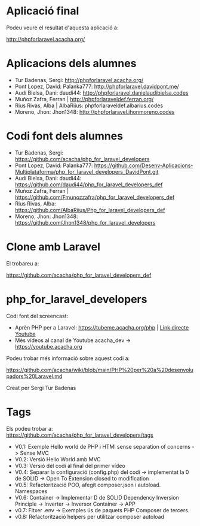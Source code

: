 # Aplicació final

Podeu veure el resultat d'aquesta aplicació a:

http://phpforlaravel.acacha.org/

# Aplicacions dels alumnes

- Tur Badenas, Sergi: http://phpforlaravel.acacha.org/
- Pont Lopez, David: Palanka777: http://phpforlaravel.davidpont.me/
- Audí Bielsa, Dani: daudi44: http://phpforlaravel.danielaudibielsa.codes
- Muñoz Zafra, Ferran | http://phpforlaraveldef.ferran.org/
- Rius Rivas, Alba | AlbaRiius: phpforlaraveldef.albarius.codes
- Moreno, Jhon: Jhon1348: http://phpforlaravel.jhonmoreno.codes


# Codi font dels alumnes

- Tur Badenas, Sergi: https://github.com/acacha/php_for_laravel_developers
- Pont Lopez, David: Palanka777: https://github.com/Desenv-Aplicacions-Multiplataforma/php_for_laravel_developers_DavidPont.git
- Audí Bielsa, Dani: daudi44: https://github.com/daudi44/php_for_laravel_developers_def
- Muñoz Zafra, Ferran | https://github.com/Fmunozzafra/php_for_laravel_developers_def
- Rius Rivas, Alba: https://github.com/AlbaRiius/Php_for_laravel_developers_def
- Moreno, Jhon: Jhon1348: https://github.com/Jhon1348/php_for_laravel_developers


# Clone amb Laravel

El trobareu a:

https://github.com/acacha/php_for_laravel_developers_def

# php_for_laravel_developers

Codi font del screencast: 

- Aprèn PHP per a Laravel: https://tubeme.acacha.org/php | [Link directe Youtube](https://www.youtube.com/playlist?list=PLyasg1A0hpk2vR_ocOHavVJiybYoB05pR)
- Més vídeos al canal de Youtube acacha_dev -> https://youtube.acacha.org

Podeu trobar més informació sobre aquest codi a:

https://github.com/acacha/wiki/blob/main/PHP%20per%20a%20desenvolupadors%20Laravel.md

Creat per Sergi Tur Badenas

# Tags

Els podeu trobar a: https://github.com/acacha/php_for_laravel_developers/tags

- V0.1: Exemple Hello world de PHP i HTMl sense separation of concerns -> Sense MVC
- V0.2: Versió Hello World amb MVC
- V0.3: Versió del codi al final del primer vídeo
- V0.4: Separar la configuració (config.php) del codi -> implementat la 0 de SOLID -> Open To Extension closed to modification
- V0.5: Refactorització POO, afegit composer.json i autoload. Namespaces
- V0.6: Container -> Implementar D de SOLID Dependency Inversion Principle -> Inverter -> Inversor Container -> APP
- v0.7: Fitxer .env -> Exemples ús de paquets PHP Composer de tercers. 
- v0.8: Refactorització helpers per utilitzar composer autoload

